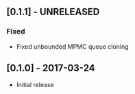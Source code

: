 ## [0.1.1] - UNRELEASED

### Fixed
- Fixed unbounded MPMC queue cloning

## [0.1.0] - 2017-03-24
- Initial release
